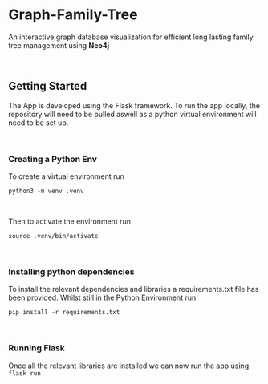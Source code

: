 # Graph-Family-Tree
An interactive graph database visualization for efficient long lasting family tree management using **Neo4j**

<p>&nbsp</p>  

## Getting Started
The App is developed using the Flask framework. To run the app locally, the repository will need to be pulled aswell as a python virtual environment will need to be set up.  
<p>&nbsp</p>  

### Creating a Python Env
To create a virtual environment run  

`python3 -m venv .venv`  
<p>&nbsp</p>

Then to activate the environment run  

`source .venv/bin/activate`  
<p>&nbsp</p>

### Installing python dependencies
To install the relevant dependencies and libraries a requirements.txt file has been provided. Whilst still in the Python Environment run  

`pip install -r requirements.txt`
<p>&nbsp</p>  

### Running Flask
Once all the relevant libraries are installed we can now run the app using  
`flask run`  

  

